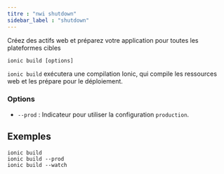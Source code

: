 ```yaml
---
titre : "nwi shutdown"
sidebar_label : "shutdown"
---
```


Créez des actifs web et préparez votre application pour toutes les plateformes cibles

```shell
ionic build [options]
```

`ionic build` exécutera une compilation Ionic, qui compile les ressources web et les prépare pour le déploiement.

### Options

 - `--prod` : Indicateur pour utiliser la configuration `production`.
      

## Exemples

```shell
ionic build
ionic build --prod
ionic build --watch
```